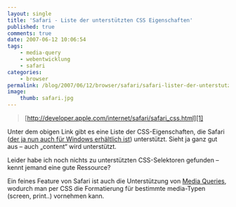 ```yaml
---
layout: single
title: 'Safari - Liste der unterstützten CSS Eigenschaften'
published: true
comments: true
date: 2007-06-12 10:06:54
tags:
    - media-query
    - webentwicklung
    - safari
categories:
    - browser
permalink: /blog/2007/06/12/browser/safari/safari-lister-der-unterstutzten-css-eigenschaften
image:
    thumb: safari.jpg
---
```

> [http://developer.apple.com/internet/safari/safari_css.html][1]



Unter dem obigen Link gibt es eine Liste der CSS-Eigenschaften, die Safari
 ([der ja nun auch für Windows erhältlich ist][2]) unterstützt. Sieht ja ganz gut aus &#8211; auch
  &#8222;content&#8220; wird unterstützt.

Leider habe ich noch nichts zu unterstützten CSS-Selektoren gefunden &#8211; kennt jemand eine gute Ressource?

Ein feines Feature von Safari ist auch die Unterstützung von [Media Queries][3], wodurch man per CSS die Formatierung
 für bestimmte media-Typen (screen, print..) vornehmen kann.

 [1]: http://developer.apple.com/internet/safari/safari_css.html "CSS-Unterstützung von Safari öffnen"
 [2]: /blog/2007/06/12/browser/safari/safari-3-fur-windows-jetzt-offiziell-von-apple-vorerst-beta "Beitrag über den Launch des Safari auf Windows in diesem Fenster öffnen"
 [3]: http://www.css3.info/preview/media-queries.html "Info zu Mediaqueries auf css3.info öffnen"